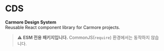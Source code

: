 # CDS

**Carmore Design System**  
Reusable React component library for Carmore projects.

> ⚠️ **ESM 전용 패키지입니다.** CommonJS(`require`) 환경에서는 동작하지 않습니다.

```

```
